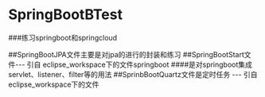 # SpringBootBTest
###练习springboot和springcloud

##SpringBootJPA文件主要是对jpa的进行的封装和练习
##SpringBootStart文件--- 引自 eclipse_workspace下的文件springboot
####是对springboot集成servlet、listener、filter等的用法
##SprinbBootQuartz文件是定时任务  --- 引自 eclipse_workspace下的文件
